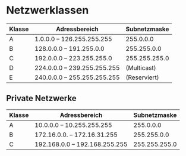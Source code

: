 # Netzwerklassen
| Klasse | Adressbereich               | Subnetzmaske  |
| ------ | --------------------------- | ------------- |
| A      | 1.0.0.0 – 126.255.255.255   | 255.0.0.0     |
| B      | 128.0.0.0 – 191.255.0.0     | 255.255.0.0   |
| C      | 192.0.0.0 – 223.255.255.0   | 255.255.255.0 |
| D      | 224.0.0.0 – 239.255.255.255 | (Multicast)   |
| E      | 240.0.0.0 – 255.255.255.255 | (Reserviert)  |

## Private Netzwerke
| Klasse | Adressbereich                 | Subnetzmaske  |
|--------|-------------------------------|---------------|
| A      | 10.0.0.0 – 10.255.255.255     | 255.0.0.0     |
| B      | 172.16.0.0. – 172.16.31.255   | 255.255.0.0   |
| C      | 192.168.0.0 – 192.168.255.255 | 255.255.255.0 |
